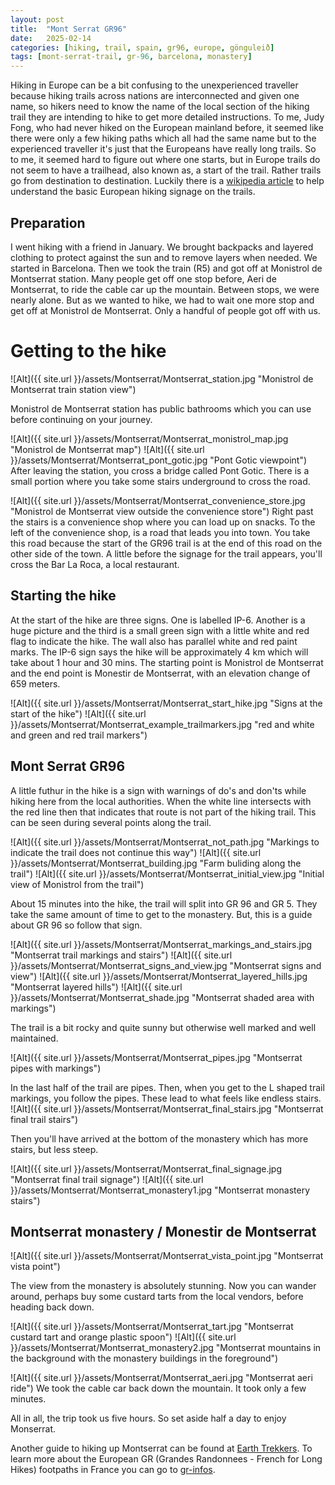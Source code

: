 ```yaml
---
layout: post
title:  "Mont Serrat GR96"
date:   2025-02-14
categories: [hiking, trail, spain, gr96, europe, gönguleið]
tags: [mont-serrat-trail, gr-96, barcelona, monastery]
---
```


Hiking in Europe can be a bit confusing to the unexperienced traveller because
hiking trails across nations are interconnected and given one name, so hikers
need to know the name of the local section of the hiking trail they are
intending to hike to get more detailed instructions. To me, Judy Fong, who had
never hiked on the European mainland before, it seemed like there were only a
few hiking paths which all had the same name but to the experienced traveller
it's just that the Europeans have really long trails. So to me, it seemed hard
to figure out where one starts, but in Europe trails do not seem to have a
trailhead, also known as, a start of the trail. Rather trails go from
destination to destination.  Luckily there is a [wikipedia
article][wiki-gr-footpaths] to help understand the basic European hiking
signage on the trails.

## Preparation

I went hiking with a friend in January. We brought backpacks and layered
clothing to protect against the sun and to remove layers when needed.  We
started in Barcelona. Then we took the train (R5) and got off at Monistrol de
Montserrat station. Many people get off one stop before, Aeri de Montserrat, to
ride the cable car up the mountain. Between stops, we were nearly alone. But as
we wanted to hike, we had to wait one more stop and get off at Monistrol de
Montserrat. Only a handful of people got off with us.

# Getting to the hike

![Alt]({{ site.url }}/assets/Montserrat/Montserrat_station.jpg "Monistrol de
Montserrat train station view")

Monistrol de Montserrat station has public bathrooms which you can use before
continuing on your journey. 

![Alt]({{ site.url }}/assets/Montserrat/Montserrat_monistrol_map.jpg "Monistrol de
Montserrat map")
![Alt]({{ site.url }}/assets/Montserrat/Montserrat_pont_gotic.jpg "Pont Gotic viewpoint")
After leaving the station, you cross a bridge
called Pont Gotic. There is a small portion where you take some stairs
underground to cross the road. 

![Alt]({{ site.url }}/assets/Montserrat/Montserrat_convenience_store.jpg "Monistrol de
Montserrat view outside the convenience store")
Right past the stairs is a convenience shop where you can load up on snacks. To
the left of the convenience shop, is a road that leads you into town. You take
this road because the start of the GR96 trail is at the end of this road on the
other side of the town. A little before the signage for the trail appears,
you'll cross the Bar La Roca, a local restaurant.

## Starting the hike

At the start of the hike are three signs. One is labelled IP-6. Another is a
huge picture and the third is a small green sign with a little white and red
flag to indicate the hike. The wall also has parallel white and red paint
marks. The IP-6 sign says the hike will be approximately 4 km which will take
about 1 hour and 30 mins. The starting point is Monistrol de Montserrat and the
end point is Monestir de Montserrat, with an elevation change of 659 meters.

![Alt]({{ site.url }}/assets/Montserrat/Montserrat_start_hike.jpg
"Signs at the start of the hike")
![Alt]({{ site.url }}/assets/Montserrat/Montserrat_example_trailmarkers.jpg
"red and white and green and red trail markers")

## Mont Serrat GR96
A little futhur in the hike is a sign with warnings of do's and don'ts while
hiking here from the local authorities. When the white line intersects with the
red line then that indicates that route is not part of the hiking trail. This
can be seen during several points along the trail. 

![Alt]({{ site.url }}/assets/Montserrat/Montserrat_not_path.jpg "Markings to
indicate the trail does not continue this way")
![Alt]({{ site.url }}/assets/Montserrat/Montserrat_building.jpg "Farm buliding
along the trail")
![Alt]({{ site.url }}/assets/Montserrat/Montserrat_initial_view.jpg "Initial
view of Monistrol from the trail")

About 15 minutes into the hike, the trail will split into GR 96 and GR 5. They
take the same amount of time to get to the monastery. But, this is a guide
about GR 96 so follow that sign.

![Alt]({{ site.url }}/assets/Montserrat/Montserrat_markings_and_stairs.jpg "Montserrat
trail markings and stairs")
![Alt]({{ site.url }}/assets/Montserrat/Montserrat_signs_and_view.jpg "Montserrat
signs and view")
![Alt]({{ site.url }}/assets/Montserrat/Montserrat_layered_hills.jpg "Montserrat
layered hills")
![Alt]({{ site.url }}/assets/Montserrat/Montserrat_shade.jpg "Montserrat
shaded area with markings")

The trail is a bit rocky and quite sunny but otherwise well marked and well
maintained.

![Alt]({{ site.url }}/assets/Montserrat/Montserrat_pipes.jpg "Montserrat
pipes with markings")

In the last half of the trail are pipes. Then, when you get to the L shaped
trail markings, you follow the pipes. These lead to what feels like endless
stairs. 
![Alt]({{ site.url }}/assets/Montserrat/Montserrat_final_stairs.jpg "Montserrat
final trail stairs")

Then you'll have arrived at the bottom of the monastery which has more
stairs, but less steep.

![Alt]({{ site.url }}/assets/Montserrat/Montserrat_final_signage.jpg "Montserrat
final trail signage")
![Alt]({{ site.url }}/assets/Montserrat/Montserrat_monastery1.jpg "Montserrat
monastery stairs")

## Montserrat monastery / Monestir de Montserrat

![Alt]({{ site.url }}/assets/Montserrat/Montserrat_vista_point.jpg "Montserrat
vista point")

The view from the monastery is absolutely stunning. Now you can wander around,
perhaps buy some custard tarts from the local vendors, before heading back
down. 

![Alt]({{ site.url }}/assets/Montserrat/Montserrat_tart.jpg "Montserrat
custard tart and orange plastic spoon")
![Alt]({{ site.url }}/assets/Montserrat/Montserrat_monastery2.jpg "Montserrat
mountains in the background with the monastery buildings in the foreground")

![Alt]({{ site.url }}/assets/Montserrat/Montserrat_aeri.jpg "Montserrat
aeri ride")
We took the cable car back down the mountain. It took only a few minutes.

All in all, the trip took us five hours. So set aside half a day to enjoy Monserrat.

Another guide to hiking up Montserrat can be found at [Earth
Trekkers][earth-trekkers]. To learn more about the European GR (Grandes
Randonnees - French for Long Hikes) footpaths in France you can go to
[gr-infos][grandes-randonnees].

[grandes-randonnees]: https://www.gr-infos.com/
[wiki-gr-footpaths]: https://en.wikipedia.org/wiki/GR_footpath
[earth-trekkers]: https://www.earthtrekkers.com/hiking-montserrat-catalonia-spain/
